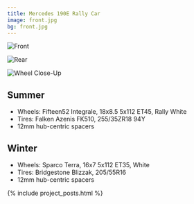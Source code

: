 ```yaml
---
title: Mercedes 190E Rally Car
image: front.jpg
bg: front.jpg
---
```


![Front](front.jpg)

![Rear](rear.jpg)

![Wheel Close-Up](wheel.jpg)


## Summer

- Wheels: Fifteen52 Integrale, 18x8.5 5x112 ET45, Rally White
- Tires: Falken Azenis FK510, 255/35ZR18 94Y
- 12mm hub-centric spacers


## Winter

- Wheels: Sparco Terra, 16x7 5x112 ET35, White
- Tires: Bridgestone Blizzak, 205/55R16
- 12mm hub-centric spacers


{% include project_posts.html %}

